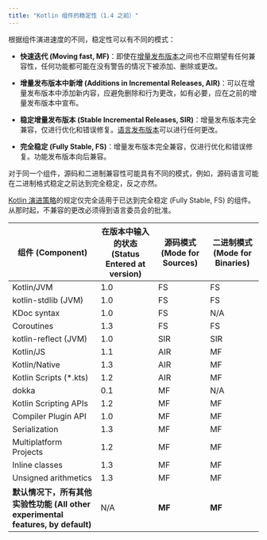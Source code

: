 ```yaml
---
title: "Kotlin 组件的稳定性（1.4 之前）"
---
```

<no-index/>

根据组件演进速度的不同，稳定性可以有不同的模式：

<a name="moving-fast"/>

*   **快速迭代 (Moving fast, MF)**：即使在[增量发布版本](kotlin-evolution-principles.md#language-and-tooling-releases)之间也不应期望有任何兼容性，任何功能都可能在没有警告的情况下被添加、删除或更改。

*   **增量发布版本中新增 (Additions in Incremental Releases, AIR)**：可以在增量发布版本中添加新内容，应避免删除和行为更改，如有必要，应在之前的增量发布版本中宣布。

*   **稳定增量发布版本 (Stable Incremental Releases, SIR)**：增量发布版本完全兼容，仅进行优化和错误修复。[语言发布版本](kotlin-evolution-principles.md#language-and-tooling-releases)可以进行任何更改。

<a name="fully-stable"/>

*   **完全稳定 (Fully Stable, FS)**：增量发布版本完全兼容，仅进行优化和错误修复。功能发布版本向后兼容。

对于同一个组件，源码和二进制兼容性可能具有不同的模式，例如，源码语言可能在二进制格式稳定之前达到完全稳定，反之亦然。

[Kotlin 演进策略](kotlin-evolution-principles.md)的规定仅完全适用于已达到完全稳定 (Fully Stable, FS) 的组件。从那时起，不兼容的更改必须得到语言委员会的批准。

|**组件 (Component)**|**在版本中输入的状态 (Status Entered at version)**|**源码模式 (Mode for Sources)**|**二进制模式 (Mode for Binaries)**|
| --- | --- | --- | --- |
Kotlin/JVM|1.0|FS|FS|
kotlin-stdlib (JVM)|1.0|FS|FS
KDoc syntax|1.0|FS|N/A
Coroutines|1.3|FS|FS
kotlin-reflect (JVM)|1.0|SIR|SIR
Kotlin/JS|1.1|AIR|MF
Kotlin/Native|1.3|AIR|MF
Kotlin Scripts (*.kts)|1.2|AIR|MF
dokka|0.1|MF|N/A
Kotlin Scripting APIs|1.2|MF|MF
Compiler Plugin API|1.0|MF|MF
Serialization|1.3|MF|MF
Multiplatform Projects|1.2|MF|MF
Inline classes|1.3|MF|MF
Unsigned arithmetics|1.3|MF|MF
**默认情况下，所有其他实验性功能 (All other experimental features, by default)**|N/A|**MF**|**MF**